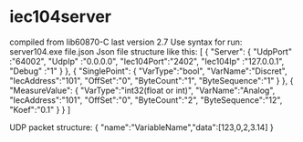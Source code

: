 # iec104server 
compiled from lib60870-C
last version 2.7
Use syntax for run: 
server104.exe file.json
Json file structure like this:
[
 { "Server":
     { "UdpPort"   :"64002",
       "UdpIp"     :"0.0.0.0",
       "Iec104Port":"2402",
       "Iec104Ip"  :"127.0.0.1",
       "Debug"     :"1"
     }
 },
 {
  "SinglePoint":
    {
      "VarType":"bool",
     "VarName":"Discret",
     "IecAddress":"101",
     "OffSet":"0",
     "ByteCount":"1",
     "ByteSequence":"1" 
    }
 },
 {
  "MeasureValue":
    { 
     "VarType":"int32(float or int)",
     "VarName":"Analog",
     "IecAddress":"101",
     "OffSet":"0",
     "ByteCount":"2",
     "ByteSequence":"12", 
     "Koef":"0.1"
    }
 }
]

UDP packet structure:
{ "name":"VariableName","data":[123,0,2,3.14] }


